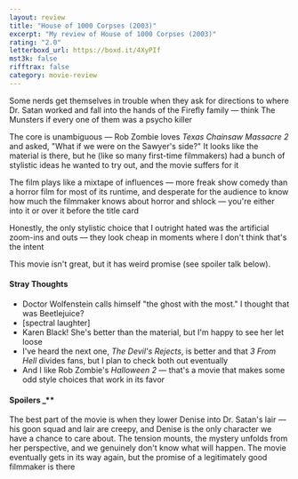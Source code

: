 ```yaml
---
layout: review
title: "House of 1000 Corpses (2003)"
excerpt: "My review of House of 1000 Corpses (2003)"
rating: "2.0"
letterboxd_url: https://boxd.it/4XyPIf
mst3k: false
rifftrax: false
category: movie-review
---
```


Some nerds get themselves in trouble when they ask for directions to where Dr. Satan worked and fall into the hands of the Firefly family — think The Munsters if every one of them was a psycho killer

The core is unambiguous — Rob Zombie loves <i>Texas Chainsaw Massacre 2</i> and asked, "What if we were on the Sawyer's side?" It looks like the material is there, but he (like so many first-time filmmakers) had a bunch of stylistic ideas he wanted to try out, and the movie suffers for it

The film plays like a mixtape of influences — more freak show comedy than a horror film for most of its runtime, and desperate for the audience to know how much the filmmaker knows about horror and shlock — you're either into it or over it before the title card

Honestly, the only stylistic choice that I outright hated was the artificial zoom-ins and outs — they look cheap in moments where I don't think that's the intent

This movie isn't great, but it has weird promise (see spoiler talk below).

#### Stray Thoughts

- Doctor Wolfenstein calls himself "the ghost with the most." I thought that was Beetlejuice?
- [spectral laughter]
- Karen Black! She's better than the material, but I'm happy to see her let loose
- I've heard the next one,<i> The Devil's Rejects</i>, is better and that <i>3 From Hell</i> divides fans, but I plan to check both out eventually
- And I like Rob Zombie's <i>Halloween 2</i> — that's a movie that makes some odd style choices that work in its favor

#### Spoilers \_\*\*</b>

The best part of the movie is when they lower Denise into Dr. Satan's lair — his goon squad and lair are creepy, and Denise is the only character we have a chance to care about. The tension mounts, the mystery unfolds from her perspective, and we genuinely don't know what will happen. The movie eventually gets in its way again, but the promise of a legitimately good filmmaker is there
